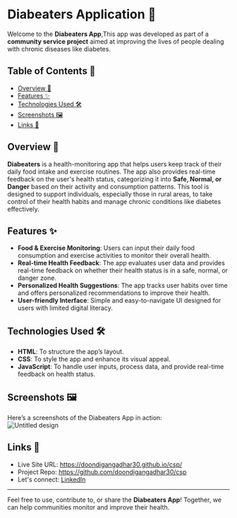 # Diabeaters Application 🎯

Welcome to the **Diabeaters App**,This app was developed as part of a **community service project** aimed at improving the lives of people dealing with chronic diseases like diabetes.

## Table of Contents 📖

- [Overview 🎯](#overview-)
- [Features ✨](#features-)
- [Technologies Used 🛠️](#technologies-used-)
- [Screenshots 🖼️](#screenshots-)
- [Links 📌](#links-)

## Overview 🎯

**Diabeaters** is a health-monitoring app that helps users keep track of their daily food intake and exercise routines. The app also provides real-time feedback on the user's health status, categorizing it into **Safe, Normal, or Danger** based on their activity and consumption patterns. This tool is designed to support individuals, especially those in rural areas, to take control of their health habits and manage chronic conditions like diabetes effectively.

## Features ✨

- **Food & Exercise Monitoring**: Users can input their daily food consumption and exercise activities to monitor their overall health.
- **Real-time Health Feedback**: The app evaluates user data and provides real-time feedback on whether their health status is in a safe, normal, or danger zone.
- **Personalized Health Suggestions**: The app tracks user habits over time and offers personalized recommendations to improve their health.
- **User-friendly Interface**: Simple and easy-to-navigate UI designed for users with limited digital literacy.

## Technologies Used 🛠️

- **HTML**: To structure the app’s layout.
- **CSS**: To style the app and enhance its visual appeal.
- **JavaScript**: To handle user inputs, process data, and provide real-time feedback on health status.

## Screenshots 🖼️

Here’s a screenshots of the Diabeaters App in action:<br>
![Untitled design](https://github.com/user-attachments/assets/f2c7b0c4-c3b6-4143-884e-27143a741287)

  
## Links 📌

- Live Site URL: https://doondigangadhar30.github.io/csp/
- Project Repo: https://github.com/doondigangadhar30/csp
- Let's connect: [LinkedIn](https://www.linkedin.com/in/doondi/) 

---

Feel free to use, contribute to, or share the **Diabeaters App**! Together, we can help communities monitor and improve their health.
